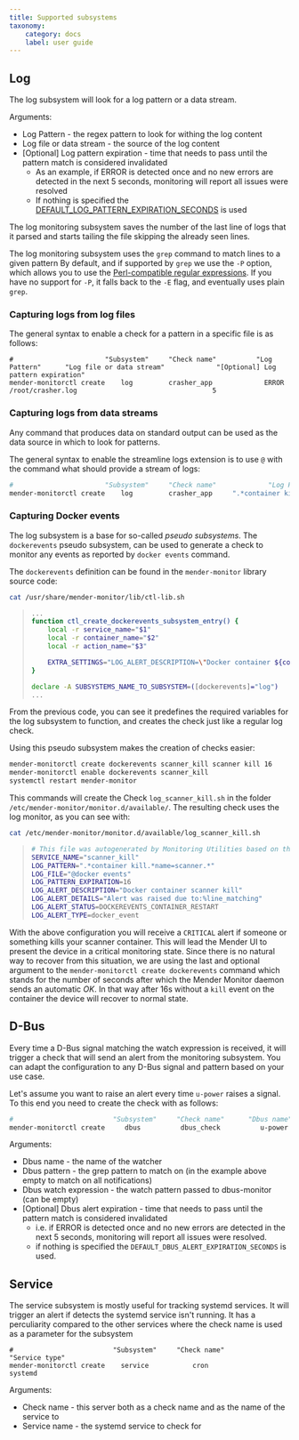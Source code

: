 ```yaml
---
title: Supported subsystems
taxonomy:
    category: docs
    label: user guide
---
```



## Log

The log subsystem will look for a log pattern or a data stream. 

Arguments:

* Log Pattern - the regex pattern to look for withing the log content
* Log file or data stream - the source of the log content
* [Optional] Log pattern expiration  - time that needs to pass until the pattern match is considered invalidated
    * As an example, if ERROR is detected once and no new errors are detected in the next 5 seconds, monitoring will report all issues were resolved
    * If nothing is specified the [DEFAULT_LOG_PATTERN_EXPIRATION_SECONDS](../30.Advanced-configuration/docs.md#DEFAULT_LOG_PATTERN_EXPIRATION_SECONDS) is used

The log monitoring subsystem saves the number of the last line of logs that
it parsed and starts tailing the file skipping the already seen lines.

The log monitoring subsystem uses the `grep` command to match lines to a given pattern
By default, and if supported by `grep` we use the `-P` option, which allows you to use
the [Perl-compatible regular expressions](https://www.pcre.org/).
If you have no support for `-P`, it falls back to the `-E` flag, and
eventually uses plain `grep`.


### Capturing logs from log files
The general syntax to enable a check for a pattern in a specific file is as follows:

```
#                       "Subsystem"     "Check name"          "Log Pattern"      "Log file or data stream"             "[Optional] Log pattern expiration"
mender-monitorctl create    log         crasher_app             ERROR               /root/crasher.log                                  5
```


### Capturing logs from data streams

Any command that produces data on standard output can be used as the data source in which to look for patterns.

The general syntax to enable the streamline logs extension is to use `@` with the command what should provide a stream of logs:

```bash
#                       "Subsystem"     "Check name"             "Log Pattern"                  "Log file or data stream"    "[Optional] Log pattern expiration"
mender-monitorctl create    log         crasher_app     ".*container kill.*name=scanner.*"          "@docker events"                        5
```

### Capturing Docker events

The log subsystem is a base for so-called _pseudo subsystems_. The `dockerevents` pseudo subsystem, can be used to generate a check to monitor any events as reported by `docker events`
command.

The `dockerevents` definition can be found in the `mender-monitor` library source code:

```bash
cat /usr/share/mender-monitor/lib/ctl-lib.sh
```

> ```bash
> ...
> function ctl_create_dockerevents_subsystem_entry() {
>     local -r service_name="$1"
>     local -r container_name="$2"
>     local -r action_name="$3"
> 
>     EXTRA_SETTINGS="LOG_ALERT_DESCRIPTION=\"Docker container ${container_name} ${action_name}\"\nLOG_ALERT_DETAILS=\"Alert was raised due to:%line_matching\"\nLOG_ALERT_STATUS=DOCKEREVENTS_CONTAINER_EVENT\nLOG_ALERT_TYPE=docker_event\n" ctl_create_log_subsystem_entry "$service_name" ".*container ${action_name}.*name=${container_name}.*" "@docker events" "$4"
> }
> 
> declare -A SUBSYSTEMS_NAME_TO_SUBSYSTEM=([dockerevents]="log")
> ...
> ```

From the previous code, you can see it predefines the required variables for the log subsystem to function, and creates the check just like a regular log check.

Using this pseudo subsystem makes the creation of checks easier:

```bash
mender-monitorctl create dockerevents scanner_kill scanner kill 16
mender-monitorctl enable dockerevents scanner_kill
systemctl restart mender-monitor
```

This commands will create the Check `log_scanner_kill.sh` in the folder `/etc/mender-monitor/monitor.d/available/`. The resulting check uses the log monitor, as you can see with:


```bash
cat /etc/mender-monitor/monitor.d/available/log_scanner_kill.sh
```
> ```bash
> # This file was autogenerated by Monitoring Utilities based on the configuration
> SERVICE_NAME="scanner_kill"
> LOG_PATTERN=".*container kill.*name=scanner.*"
> LOG_FILE="@docker events"
> LOG_PATTERN_EXPIRATION=16
> LOG_ALERT_DESCRIPTION="Docker container scanner kill"
> LOG_ALERT_DETAILS="Alert was raised due to:%line_matching"
> LOG_ALERT_STATUS=DOCKEREVENTS_CONTAINER_RESTART
> LOG_ALERT_TYPE=docker_event
> ```

With the above configuration you will receive a `CRITICAL` alert if someone or something kills your scanner container.
This will lead the Mender UI to present the device in a critical monitoring state. Since there is no natural
way to recover from this situation, we are using the last and optional argument
to the `mender-monitorctl create dockerevents` command which stands for the number of seconds
after which the Mender Monitor daemon sends an automatic _OK_. In that way after 16s without
a `kill` event on the container the device will recover to normal state.

## D-Bus

Every time a D-Bus signal matching the watch expression is received, it will trigger a check that will send an alert from the monitoring subsystem. You can adapt the configuration to any D-Bus signal and pattern based on your use case.

Let's assume you want to raise an alert every time `u-power` raises a signal. To this end you need to create the check with as follows:

```bash
#                         "Subsystem"     "Check name"      "Dbus name"      "Dbus pattern"       "Dbus watch expression"                                                                                       "[Optional] Dbus alert expiration"
mender-monitorctl create     dbus          dbus_check          u-power            ""              "type='signal',interface='org.freedesktop.DBus.Properties',member='PropertiesChanged',path=/org/freedesktop/UPower/devices/battery_BAT0"   5
```

Arguments:

* Dbus name - the name of the watcher
* Dbus pattern - the grep pattern to match on (in the example above empty to match on all notifications)
* Dbus watch expression - the watch pattern passed to dbus-monitor (can be empty)
* [Optional] Dbus alert expiration  - time that needs to pass until the pattern match is considered invalidated
    * i.e. if ERROR is detected once and no new errors are detected in the next 5 seconds, monitoring will report all issues were resolved.
    * if nothing is specified the `DEFAULT_DBUS_ALERT_EXPIRATION_SECONDS` is used.


## Service

The service subsystem is mostly useful for tracking systemd services.
It will trigger an alert if detects the systemd service isn't running.
It has a perculiarity compared to the other services where the check name is used as a parameter for the subsystem


```
#                         "Subsystem"     "Check name"          "Service type" 
mender-monitorctl create    service           cron                  systemd           
```

Arguments:

* Check name - this server both as a check name and as the name of the service to 
* Service name - the systemd service to check for 




